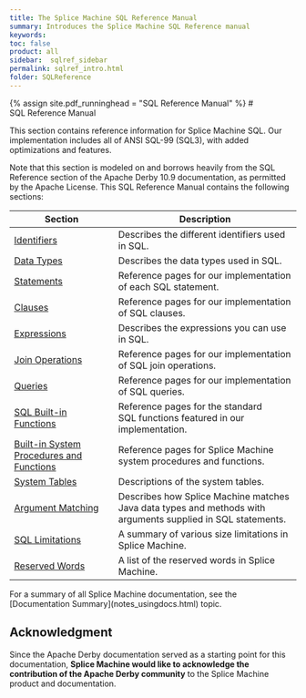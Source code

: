 ```yaml
---
title: The Splice Machine SQL Reference Manual
summary: Introduces the Splice Machine SQL Reference manual
keywords:
toc: false
product: all
sidebar:  sqlref_sidebar
permalink: sqlref_intro.html
folder: SQLReference
---
```

<section>
<div class="TopicContent" data-swiftype-index="true" markdown="1">
{% assign site.pdf_runninghead = "SQL Reference Manual" %}
# SQL Reference Manual

This section contains reference information for Splice Machine SQL. Our
implementation includes all of ANSI SQL-99 (SQL3), with added
optimizations and features.

Note that this section is modeled on and borrows heavily from the SQL
Reference section of the Apache Derby 10.9 documentation, as permitted
by the Apache License. This SQL Reference Manual contains the following
sections:

<table summary="Links to and descriptions of the main sections in the Splice Machine SQL Reference Manual">
                <col />
                <col />
                <thead>
                    <tr>
                        <th>Section</th>
                        <th>Description</th>
                    </tr>
                </thead>
                <tbody>
                    <tr>
                        <td><a href="sqlref_identifiers_intro.html">Identifiers</a>
                        </td>
                        <td>Describes the different identifiers used in SQL.</td>
                    </tr>
                    <tr>
                        <td><a href="sqlref_datatypes_intro.html">Data Types</a>
                        </td>
                        <td>Describes the data types used in SQL.</td>
                    </tr>
                    <tr>
                        <td><a href="sqlref_statements_intro.html">Statements</a>
                        </td>
                        <td>Reference pages for our implementation of each SQL statement.</td>
                    </tr>
                    <tr>
                        <td><a href="sqlref_clauses_intro.html">Clauses</a>
                        </td>
                        <td>Reference pages for our implementation of SQL clauses.</td>
                    </tr>
                    <tr>
                        <td><a href="sqlref_expressions_intro.html">Expressions</a>
                        </td>
                        <td>Describes the expressions you can use in SQL.</td>
                    </tr>
                    <tr>
                        <td><a href="sqlref_joinops_intro.html">Join Operations</a>
                        </td>
                        <td>Reference pages for our implementation of SQL join operations.</td>
                    </tr>
                    <tr>
                        <td><a href="sqlref_queries_intro.html">Queries</a>
                        </td>
                        <td>Reference pages for our implementation of SQL queries.</td>
                    </tr>
                    <tr style="height: 40px;">
                        <td><a href="sqlref_builtinfcns_intro.html">SQL Built-in Functions</a>
                        </td>
                        <td>Reference pages for the standard SQL functions featured in our implementation.</td>
                    </tr>
                    <tr>
                        <td><a href="sqlref_sysprocs_intro.html">Built-in System Procedures and Functions</a>
                        </td>
                        <td>Reference pages for Splice Machine system procedures and functions.</td>
                    </tr>
                    <tr>
                        <td><a href="sqlref_systables_intro.html">System Tables</a>
                        </td>
                        <td>Descriptions of the system tables.</td>
                    </tr>
                    <tr>
                        <td><a href="sqlref_sqlargmatching.html">Argument Matching</a>
                        </td>
                        <td>Describes how Splice Machine matches Java data types and methods with arguments supplied in SQL statements.</td>
                    </tr>
                    <tr>
                        <td><a href="sqlref_sqllimitations.html">SQL Limitations</a>
                        </td>
                        <td>A summary of various size limitations in Splice Machine.</td>
                    </tr>
                    <tr>
                        <td><a href="sqlref_sqlreserved.html">Reserved Words</a>
                        </td>
                        <td>A list of the reserved words in Splice Machine.</td>
                    </tr>
                </tbody>
            </table>
For a summary of all Splice Machine documentation, see the
[Documentation Summary](notes_usingdocs.html) topic.

## Acknowledgment

Since the Apache Derby documentation served as a starting point for this
documentation, **Splice Machine would like to acknowledge the
contribution of the Apache Derby community** to the Splice Machine
product and documentation.

</div>
</section>
